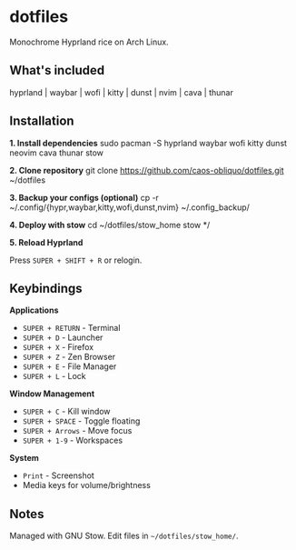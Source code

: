 # dotfiles

Monochrome Hyprland rice on Arch Linux.

## What's included

hyprland | waybar | wofi | kitty | dunst | nvim | cava | thunar

## Installation

**1. Install dependencies**
sudo pacman -S hyprland waybar wofi kitty dunst neovim cava thunar stow

**2. Clone repository**
git clone https://github.com/caos-obliquo/dotfiles.git ~/dotfiles

**3. Backup your configs (optional)**
cp -r ~/.config/{hypr,waybar,kitty,wofi,dunst,nvim} ~/.config_backup/

**4. Deploy with stow**
cd ~/dotfiles/stow_home
stow */

**5. Reload Hyprland**

Press `SUPER + SHIFT + R` or relogin.

## Keybindings

**Applications**
- `SUPER + RETURN` - Terminal
- `SUPER + D` - Launcher
- `SUPER + X` - Firefox
- `SUPER + Z` - Zen Browser
- `SUPER + E` - File Manager
- `SUPER + L` - Lock

**Window Management**
- `SUPER + C` - Kill window
- `SUPER + SPACE` - Toggle floating
- `SUPER + Arrows` - Move focus
- `SUPER + 1-9` - Workspaces

**System**
- `Print` - Screenshot
- Media keys for volume/brightness

## Notes

Managed with GNU Stow. Edit files in `~/dotfiles/stow_home/`.
